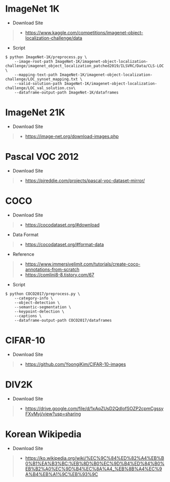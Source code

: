 # ImageNet 1K

- Download Site
> - https://www.kaggle.com/competitions/imagenet-object-localization-challenge/data
- Script

```
$ python ImageNet-1K/preprocess.py \
    --image-root-path ImageNet-1K/imagenet-object-localization-challenge/imagenet_object_localization_patched2019/ILSVRC/Data/CLS-LOC \
    --mapping-text-path ImageNet-1K/imagenet-object-localization-challenge/LOC_synset_mapping.txt \
    --valid-solution-path ImageNet-1K/imagenet-object-localization-challenge/LOC_val_solution.csv\
    --dataframe-output-path ImageNet-1K/dataframes
```

# ImageNet 21K

- Download Site
> - https://image-net.org/download-images.php

# Pascal VOC 2012

- Download Site
> - https://pjreddie.com/projects/pascal-voc-dataset-mirror/

# COCO

- Download Site
> - https://cocodataset.org/#download
- Data Format
> - https://cocodataset.org/#format-data
- Reference
> - https://www.immersivelimit.com/tutorials/create-coco-annotations-from-scratch
> - https://comlini8-8.tistory.com/67
- Script

```
$ python COCO2017/preprocess.py \
    --category-info \
    --object-detection \
    --semantic-segmentation \
    --keypoint-detection \
    --captions \
    --dataframe-output-path COCO2017/dataframes
```

# CIFAR-10

- Download Site
> - https://github.com/YoongiKim/CIFAR-10-images

# DIV2K

- Download Site
> - https://drive.google.com/file/d/1xAqZUsD2QdIofSOZP2cpmCgssyFXvMyj/view?usp=sharing

# Korean Wikipedia

- Download Site
> - https://ko.wikipedia.org/wiki/%EC%9C%84%ED%82%A4%EB%B0%B1%EA%B3%BC:%EB%8D%B0%EC%9D%B4%ED%84%B0%EB%B2%A0%EC%9D%B4%EC%8A%A4_%EB%8B%A4%EC%9A%B4%EB%A1%9C%EB%93%9C